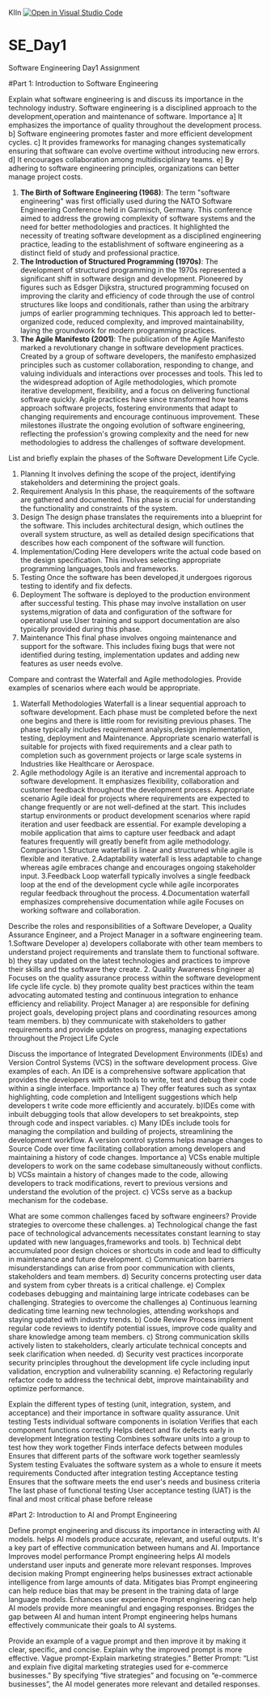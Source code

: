 KIIn [![Open in Visual Studio Code](https://classroom.github.com/assets/open-in-vscode-2e0aaae1b6195c2367325f4f02e2d04e9abb55f0b24a779b69b11b9e10269abc.svg)](https://classroom.github.com/online_ide?assignment_repo_id=18373557&assignment_repo_type=AssignmentRepo)
# SE_Day1
Software Engineering Day1 Assignment

#Part 1: Introduction to Software Engineering

Explain what software engineering is and discuss its importance in the technology industry.
Software engineering is a disciplined approach to the development,operation and maintenance of software.
Importance 
a] It emphasizes the importance of quality throughout the development process.
b] Software engineering promotes faster and more efficient development cycles.
c] It provides frameworks for managing changes systematically ensuring that software can evolve overtime without introducing new errors. 
d] It encourages collaboration among multidisciplinary teams. 
e] By adhering to software engineering principles, organizations can better manage project costs. 

 1. **The Birth of Software Engineering (1968)**: The term "software engineering" was first officially used during the NATO Software Engineering Conference held in Garmisch, Germany. This conference aimed to address the growing complexity of software systems and the need for better methodologies and practices. It highlighted the necessity of treating software development as a disciplined engineering practice, leading to the establishment of software engineering as a distinct field of study and professional practice.
2. **The Introduction of Structured Programming (1970s)**: The development of structured programming in the 1970s represented a significant shift in software design and development. Pioneered by figures such as Edsger Dijkstra, structured programming focused on improving the clarity and efficiency of code through the use of control structures like loops and conditionals, rather than using the arbitrary jumps of earlier programming techniques. This approach led to better-organized code, reduced complexity, and improved maintainability, laying the groundwork for modern programming practices.
3. **The Agile Manifesto (2001)**: The publication of the Agile Manifesto marked a revolutionary change in software development practices. Created by a group of software developers, the manifesto emphasized principles such as customer collaboration, responding to change, and valuing individuals and interactions over processes and tools. This led to the widespread adoption of Agile methodologies, which promote iterative development, flexibility, and a focus on delivering functional software quickly. Agile practices have since transformed how teams approach software projects, fostering environments that adapt to changing requirements and encourage continuous improvement. These milestones illustrate the ongoing evolution of software engineering, reflecting the profession's growing complexity and the need for new methodologies to address the challenges of software development.

List and briefly explain the phases of the Software Development Life Cycle.
1. Planning
   It involves defining the scope of the project, identifying stakeholders and determining the project goals.
2. Requirement Analysis
   In this phase, the reaquirements of the software are gathered and documented. This phase is crucial for understanding the functionality and constraints of the system.
3. Design
   The design phase translates the requirements into a blueprint for the software.
   This includes architectural design, which outlines the overall system structure, as well as detailed design specifications that describes how each component of the software will function.
4. Implementation/Coding
   Here developers write the actual code based on the design specification.
   This involves selecting appropriate programming languages,tools and frameworks.
5. Testing
   Once the software has been developed,it undergoes rigorous testing to identify and fix defects.
6. Deployment
   The software is deployed to the production environment after successful testing.
   This phase may involve installation on user systems,migration of data and configuration of the software for operational use.User training and support documentation are also typically provided during this phase.
7. Maintenance
   This final phase involves ongoing maintenance and support for the software.
   This includes fixing bugs that were not identified during testing, implementation updates and adding new features as user needs evolve.
   


Compare and contrast the Waterfall and Agile methodologies. Provide examples of scenarios where each would be appropriate.
1. Waterfall Methodologies
   Waterfall is a linear sequential approach to software development.
   Each phase must be completed before the next one begins and there is little room for revisiting previous phases.
   The phase typically includes requirement analysis,design implementation, testing, deployment and Maintenance.
Appropriate scenario
waterfall is suitable for projects with fixed requirements and a clear path to completion such as government projects or large scale systems in Industries like Healthcare or Aerospace.
2. Agile methodology
Agile is an iterative and incremental approach to software development.
It emphasizes flexibility, collaboration and customer feedback throughout the development process.
Appropriate scenario
Agile ideal for projects where requirements are expected to change frequently or are not well-defined at the start.
This includes startup environments or product development scenarios where rapid iteration and user feedback are essential.
For example developing a mobile application that aims to capture user feedback and adapt features frequently will greatly benefit from agile methodology.
Comparison
1.Structure
waterfall is linear and structured while agile is flexible and iterative.
2.Adaptability
waterfall is less adaptable to change whereas agile embraces change and encourages ongoing stakeholder input.
3.Feedback Loop
waterfall typically involves a single feedback loop at the end of the development cycle while agile incorporates regular feedback throughout the process.
4.Documentation
waterfall emphasizes comprehensive documentation while agile Focuses on working software and collaboration.


Describe the roles and responsibilities of a Software Developer, a Quality Assurance Engineer, and a Project Manager in a software engineering team.
1.Software Developer
a) developers collaborate with other team members to understand project requirements and translate them to functional software.
b) they stay updated on the latest technologies and practices to improve their skills and the software they create.
2. Quality Awareness Engineer
   a) Focuses on the quality assurance process within the software development life cycle life cycle.
   b) they promote quality best practices within the team advocating automated testing and continuous integration to enhance efficiency and reliability.
   Project Manager
   a) are responsible for defining project goals, developing project plans and coordinating resources among team members.
   b) they communicate with stakeholders to gather requirements and provide updates on progress, managing expectations throughout the Project Life Cycle

Discuss the importance of Integrated Development Environments (IDEs) and Version Control Systems (VCS) in the software development process. Give examples of each.
An IDE is a comprehensive software application that provides the developers with with tools to write, test and debug their code within a single interface.
Importance
a) They offer features such as syntax highlighting, code completion and Intelligent suggestions which help developers t write code more efficiently and accurately.
b)IDEs come with inbuilt debugging tools that allow developers to set breakpoints, step through code and inspect variables.
c) Many IDEs include tools for managing the compilation and building of projects, streamlining the development workflow.
A version control systems helps manage changes to Source Code over time facilitating collaboration among developers and maintaining a history of code changes.
Importance 
a) VCSs enable multiple developers to work on the same codebase simultaneously without conflicts.
b) VCSs maintain a history of changes made to the code, allowing developers to track modifications, revert to previous versions and understand the evolution of the project.
c) VCSs serve as a backup mechanism for the codebase.

What are some common challenges faced by software engineers? Provide strategies to overcome these challenges.
a) Technological change
the fast pace of technological advancements necessitates constant learning to stay updated with new languages,frameworks and tools.
b) Technical debt
accumulated poor design choices or shortcuts in code and lead to difficulty in maintenance and future development.
c) Communication barriers
misunderstandings can arise from poor communication with clients, stakeholders  and team members.
d) Security concerns
protecting user data and system from cyber threats is a critical challenge.
e) Complex codebases
debugging and maintaining large intricate codebases can be challenging.
Strategies to overcome the challenges
a) Continuous learning
dedicating time learning new technologies, attending workshops and staying updated with industry trends.
b) Code Review Process
implement regular code reviews to identify potential issues, improve code quality and share knowledge among team members.
c) Strong communication skills
actively listen to stakeholders, clearly articulate technical concepts and seek clarification when needed.
d) Security vest practices
incorporate security principles throughout the development life cycle including input validation, encryption and vulnerability scanning.
e) Refactoring 
regularly refactor code to address the technical debt, improve maintainability and optimize
performance.




Explain the different types of testing (unit, integration, system, and acceptance) and their importance in software quality assurance.
Unit testing 
Tests individual software components in isolation
Verifies that each component functions correctly
Helps detect and fix defects early in development
Integration testing 
Combines software units into a group to test how they work together
Finds interface defects between modules
Ensures that different parts of the software work together seamlessly
System testing 
Evaluates the software system as a whole to ensure it meets requirements
Conducted after integration testing
Acceptance testing
Ensures that the software meets the end user's needs and business criteria 
The last phase of functional testing 
User acceptance testing (UAT) is the final and most critical phase before release 

#Part 2: Introduction to AI and Prompt Engineering


Define prompt engineering and discuss its importance in interacting with AI models.
helps AI models produce accurate, relevant, and useful outputs. It's a key part of effective communication between humans and AI. 
Importance
Improves model performance
Prompt engineering helps AI models understand user inputs and generate more relevant responses. 
Improves decision making
Prompt engineering helps businesses extract actionable intelligence from large amounts of data. 
Mitigates bias
Prompt engineering can help reduce bias that may be present in the training data of large language models. 
Enhances user experience
Prompt engineering can help AI models provide more meaningful and engaging responses. 
Bridges the gap between AI and human intent
Prompt engineering helps humans effectively communicate their goals to AI systems. 

Provide an example of a vague prompt and then improve it by making it clear, specific, and concise. Explain why the improved prompt is more effective.
Vague prompt-Explain marketing strategies.” Better Prompt: “List and explain five digital marketing strategies used for e-commerce businesses.” By specifying “five strategies” and focusing on “e-commerce businesses”, the AI model generates more relevant and detailed responses.
